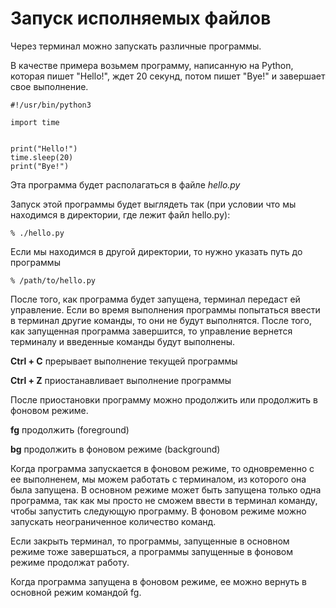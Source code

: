 # Запуск исполняемых файлов

Через терминал можно запускать различные программы.

В качестве примера возьмем программу, написанную на Python, которая пишет "Hello!", ждет 20 секунд, потом пишет "Bye!" и завершает свое выполнение.

```
#!/usr/bin/python3

import time


print("Hello!")
time.sleep(20)
print("Bye!")
```

Эта программа будет располагаться в файле *hello.py*

Запуск этой программы будет выглядеть так (при условии что мы находимся в директории, где лежит файл hello.py):

```
% ./hello.py
```

Если мы находимся в другой директории, то нужно указать путь до программы

```
% /path/to/hello.py
```

После того, как программа будет запущена, терминал передаст ей управление. Если во время выполнения программы попытаться ввести в терминал другие команды, то они не будут выполнятся. После того, как запущенная программа завершится, то управление вернется терминалу и введенные команды будут выполнены.

**Ctrl + C** прерывает выполнение текущей программы

**Ctrl + Z** приостанавливает выполнение программы

После приостановки программу можно продолжить или продолжить в фоновом режиме.

**fg** продолжить (foreground)

**bg** продолжить в фоновом режиме (background)

Когда программа запускается в фоновом режиме, то одновременно с ее выполненем, мы можем работать с терминалом, из которого она была запущена. В основном режиме может быть запущена только одна программа, так как мы просто не сможем ввести в терминал команду, чтобы запустить следующую программу. В фоновом режиме можно запускать неограниченное количество команд.

Если закрыть терминал, то программы, запущенные в основном режиме тоже завершаться, а программы запущенные в фоновом режиме продолжат работу.

Когда программа запущена в фоновом режиме, ее можно вернуть в основной режим командой fg.
